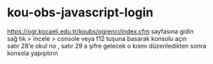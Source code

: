 # kou-obs-javascript-login<br>
https://ogr.kocaeli.edu.tr/koubs/ogrenci/index.cfm sayfasına gidin <br>
sağ tık > incele > console veya f12 tuşuna basarak konsolu açın <br>
satır 28'e okul no , satır 29 a şifre gelecek o kısmı düzenledikten sonra konsola yapışıtırın<br>

